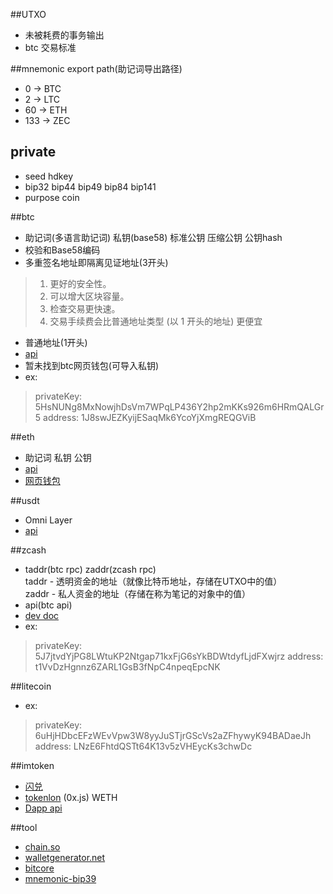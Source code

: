 ##UTXO  
* 未被耗费的事务输出
* btc 交易标准

##mnemonic export path(助记词导出路径)
* 0 -> BTC
* 2 -> LTC
* 60 -> ETH
* 133 -> ZEC

## private
* seed hdkey
* bip32 bip44 bip49 bip84 bip141
* purpose coin 

##btc
* 助记词(多语言助记词) 私钥(base58) 标准公钥 压缩公钥 公钥hash
* 校验和Base58编码
* 多重签名地址即隔离见证地址(3开头)
> 1. 更好的安全性。
> 2. 可以增大区块容量。
> 3. 检查交易更快速。  
> 4. 交易手续费会比普通地址类型 (以 1 开头的地址) 更便宜
* 普通地址(1开头)
* [api](https://www.blockcypher.com/dev/bitcoin/)
* 暂未找到btc网页钱包(可导入私钥)
* ex: 
> privateKey: 5HsNUNg8MxNowjhDsVm7WPqLP436Y2hp2mKKs926m6HRmQALGr5
> address: 1J8swJEZKyijESaqMk6YcoYjXmgREQGViB

##eth
* 助记词 私钥 公钥
* [api](https://infura.io/docs/api)
* [网页钱包](myetherwallet.com)

##usdt
* Omni Layer
* [api](https://api.omniexplorer.info/)

##zcash
* taddr(btc rpc) zaddr(zcash rpc)   
  taddr - 透明资金的地址（就像比特币地址，存储在UTXO中的值）  
  zaddr - 私人资金的地址（存储在称为笔记的对象中的值）
* api(btc api)
* [dev doc](https://zcash.readthedocs.io/en/latest/index.html)
* ex:
> privateKey: 5J7jtvdYjPG8LWtuKP2Ntgap71kxFjG6sYkBDWtdyfLjdFXwjrz
> address: t1VvDzHgnnz6ZARL1GsB3fNpC4npeqEpcNK
  
##litecoin
* ex: 
> privateKey: 6uHjHDbcEFzWEvVpw3W8yyJuSTjrGScVs2aZFhywyK94BADaeJh
> address: LNzE6FhtdQSTt64K13v5zVHEycKs3chwDc

##imtoken
* [闪兑](https://developer.kyber.network/docs/Start)
* [tokenlon](https://docs.token.im/tokenlon-sdk/en/) (0x.js) WETH
* [Dapp api](https://docs.token.im/dapp-sdk/en/)

##tool
* [chain.so](https://chain.so)
* [walletgenerator.net](https://walletgenerator.net)
* [bitcore](https://bitcoin.org/en/developer-reference)
* [mnemonic-bip39](https://iancoleman.io/bip39/)
